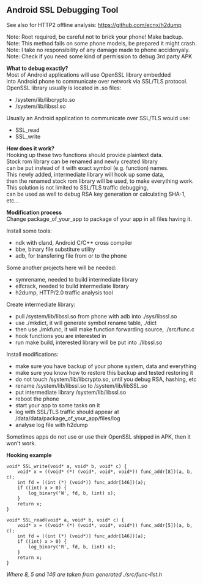 Android SSL Debugging Tool
--------------------------

See also for HTTP2 offline analysis: https://github.com/ecnx/h2dump

Note: Root required, be careful not to brick your phone! Make backup.  
Note: This method fails on some phone models, be prepared it might crash.  
Note: I take no responsibility of any damage made to phone accidenyaly.  
Note: Check if you need some kind of permission to debug 3rd party APK  

**What to debug exactly?**  
Most of Android applications will use OpenSSL library embedded  
into Android phone to communicate over network via SSL/TLS protocol.  
OpenSSL library usually is located in .so files:
* /system/lib/libcrypto.so
* /system/lib/libssl.so

Usually an Android application to communicate over SSL/TLS would use:
* SSL_read
* SSL_write

**How does it work?**  
Hooking up these two functions should provide plaintext data.  
Stock rom library can be renamed and newly created library  
can be put instead of it with exact symbol (e.g. function) names.  
This newly added, intermediate library will hook up some data,  
then the renamed stock rom library will be used, to make everything work.  
This solution is not limited to SSL/TLS traffic debugging,  
can be used as well to debug RSA key generation or calculating SHA-1, etc...  

**Modification process**  
Change package_of_your_app to package of your app in all files having it.  

Install some tools:
* ndk with cland, Android C/C++ cross compiler
* bbe, binary file substiture utility
* adb, for transfering file from or to the phone

Some another projects here will be needed:
 * symrename, needed to build intermediate library
 * elfcrack, needed to build intermediate library
 * h2dump, HTTP/2.0 traffic analysis tool
 
Create intermediate library:
* pull /system/lib/libssl.so from phone with adb into ./sys/libssl.so
* use ./mkdict, it will generate symbol rename table, ./dict
* then use ./mkfunc, it will make function forwarding source, ./src/func.c
* hook functions you are interested in
* run make build, interested library will be put into ./libssl.so

Install modifications:
* make sure you have backup of your phone system, data and everything
* make sure you know how to restore this backup and tested restoring it
* do not touch /system/lib/libcrypto.so, until you debug RSA, hashing, etc
* rename /system/lib/libssl.so to /system/lib/libSSL.so 
* put intermediate library /system/lib/libssl.so
* reboot the phone
* start your app to some tasks on it
* log with SSL/TLS traffic should appear at /data/data/package_of_your_app/files/log
* analyse log file with h2dump

Sometimes apps do not use or use their OpenSSL shipped in APK, then it won't work.

**Hooking example**  
```
void* SSL_write(void* a, void* b, void* c) {
    void* x = ((void* (*) (void*, void*, void*)) func_addr[8])(a, b, c);
    int fd = ((int (*) (void*)) func_addr[146])(a);
    if ((int) x > 0) {
        log_binary('W', fd, b, (int) x);
    }
    return x;
}

void* SSL_read(void* a, void* b, void* c) {
    void* x = ((void* (*) (void*, void*, void*)) func_addr[5])(a, b, c);
    int fd = ((int (*) (void*)) func_addr[146])(a);
    if ((int) x > 0) {
        log_binary('R', fd, b, (int) x);
    }
    return x;
}
```
*Where 8, 5 and 146 are taken from generated ./src/func-list.h*
